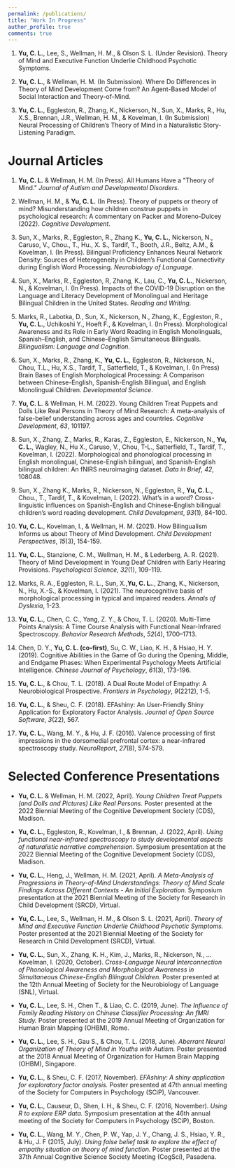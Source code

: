 ```yaml
---
permalink: /publications/
title: "Work In Progress"
author_profile: true
comments: true
---
```

1. **Yu, C. L.**, Lee, S., Wellman, H. M., & Olson S. L. (Under Revision). Theory of Mind and Executive Function Underlie Childhood Psychotic Symptoms.

1. **Yu, C. L.**, & Wellman, H. M. (In Submission). Where Do Differences in Theory of Mind Development Come from? An Agent-Based Model of Social Interaction and Theory-of-Mind.

1. **Yu, C. L.**, Eggleston, R., Zhang, K., Nickerson, N., Sun, X., Marks, R., Hu, X.S., Brennan, J.R., Wellman, H. M., & Kovelman, I. (In Submission) Neural Processing of Children’s Theory of Mind in a Naturalistic Story-Listening Paradigm.
  

Journal Articles
=====

1. **Yu, C. L.** & Wellman, H. M. (In Press). All Humans Have a "Theory of Mind." *Journal of Autism and Developmental Disorders*.

1. Wellman, H. M., & **Yu, C. L.** (In Press). Theory of puppets or theory of mind? Misunderstanding how children construe puppets in psychological research: A commentary on Packer and Moreno-Dulcey (2022). *Cognitive Development*.

1. Sun, X., Marks, R., Eggleston, R., Zhang K., **Yu, C. L.**, Nickerson, N., Caruso, V., Chou., T., Hu., X. S., Tardif, T., Booth, J.R., Beltz, A.M., & Kovelman, I. (In Press). Bilingual Proficiency Enhances Neural Network Density: Sources of Heterogeneity in Children’s Functional Connectivity during English Word Processing. *Neurobiology of Language*.

1. Sun, X., Marks, R., Eggleston, R, Zhang, K., Lau, C., **Yu, C. L.**, Nickerson, N., & Kovelman, I. (In Press). Impacts of the COVID-19 Disruption on the Language and Literacy Development of Monolingual and Heritage Bilingual Children in the United States. *Reading and Writing*.

1. Marks, R., Labotka, D., Sun, X., Nickerson, N., Zhang, K., Eggleston, R., **Yu, C. L.**, Uchikoshi Y., Hoeft F., & Kovelman, I. (In Press). Morphological Awareness and its Role in Early Word Reading in English Monolinguals, Spanish–English, and Chinese–English Simultaneous Bilinguals. *Bilingualism: Language and Cognition*.

1. Sun, X., Marks, R., Zhang, K., **Yu, C. L.**, Eggleston, R., Nickerson, N., Chou, T.L., Hu, X.S., Tardif, T., Satterfield, T., & Kovelman, I. (In Press) Brain Bases of English Morphological Processing: A Comparison between Chinese-English, Spanish-English Bilingual, and English Monolingual Children. *Developmental Science*.

1. **Yu, C. L.** & Wellman, H. M. (2022). Young Children Treat Puppets and Dolls Like Real Persons in Theory of Mind Research: A meta-analysis of false-belief understanding across ages and countries. *Cognitive Development*, *63*, 101197.

1. Sun, X., Zhang, Z., Marks, R., Karas, Z., Eggleston, E., Nickerson, N., **Yu, C. L.**, Wagley, N., Hu X., Caruso, V., Chou, T-L., Satterfield, T., Tardif, T., Kovelman, I. (2022). Morphological and phonological processing in English monolingual, Chinese-English bilingual, and Spanish-English bilingual children: An fNIRS neuroimaging dataset. *Data in Brief*, *42*, 108048.

1. Sun, X., Zhang K., Marks, R., Nickerson, N., Eggleston, R., **Yu, C. L.**, Chou., T., Tardif, T., & Kovelman, I. (2022). What’s in a word? Cross-linguistic influences on Spanish-English and Chinese-English bilingual children’s word reading development. *Child Development*, *93*(1), 84-100.

1. **Yu, C. L.**, Kovelman, I., & Wellman, H. M. (2021). How Bilingualism Informs us about Theory of Mind Development. *Child Development Perspectives*, *15*(3), 154-159.

1. **Yu, C. L.**, Stanzione, C. M., Wellman, H. M., & Lederberg, A. R. (2021). Theory of Mind Development in Young Deaf Children with Early Hearing Provisions. *Psychological Science*, *32*(1), 109-119.

1. Marks, R. A., Eggleston, R. L., Sun, X.,**Yu, C. L.**., Zhang, K., Nickerson, N., Hu, X.-S., & Kovelman, I. (2021). The neurocognitive basis of morphological processing in typical and impaired readers. *Annals of Dyslexia*, 1-23.

1. **Yu, C. L.**, Chen, C. C., Yang, Z. Y., & Chou, T. L. (2020). Multi-Time Points Analysis: A Time Course Analysis with Functional Near-Infrared Spectroscopy. *Behavior Research Methods*, *52*(4), 1700–1713.

1. Chen, D. Y., **Yu, C. L. (co-first)**, Su, C. W., Liao, K. H., & Hsiao, H. Y. (2019). Cognitive Abilities in the Game of Go during the Opening, Middle, and Endgame Phases: When Experimental Psychology Meets Artificial Intelligence. *Chinese Journal of Psychology*, *61*(3), 173-196.

1. **Yu, C. L.**, & Chou, T. L. (2018). A Dual Route Model of Empathy: A Neurobiological Prospective. *Frontiers in Psychology*, *9*(2212), 1-5.

1. **Yu, C. L.**, & Sheu, C. F. (2018). EFAshiny: An User-Friendly Shiny Application for Exploratory Factor Analysis. *Journal of Open Source Software*, *3*(22), 567.

1. **Yu, C. L.**, Wang, M. Y., & Hu, J. F. (2016). Valence processing of first impressions in the dorsomedial prefrontal cortex: a near-infrared spectroscopy study. *NeuroReport*, *27*(8), 574-579.

Selected Conference Presentations
=====
- **Yu, C. L.** & Wellman, H. M. (2022, April). *Young Children Treat Puppets (and Dolls and Pictures) Like Real Persons.* Poster presented at the 2022 Biennial Meeting of the Cognitive Development Society (CDS), Madison.

- **Yu, C. L.**, Eggleston, R., Kovelman, I., & Brennan, J. (2022, April). *Using functional near-infrared spectroscopy to study developmental aspects of naturalistic narrative comprehension.* Symposium presentation at the 2022 Biennial Meeting of the Cognitive Development Society (CDS), Madison.

- **Yu, C. L.**, Heng, J., Wellman, H. M. (2021, April). *A Meta-Analysis of Progressions in Theory-of-Mind Understandings: Theory of Mind Scale Findings Across Different Contexts - An Initial Exploration.* Symposium presentation at the 2021 Biennial Meeting of the Society for Research in Child Development (SRCD), Virtual.

- **Yu, C. L.**, Lee, S., Wellman, H. M., & Olson S. L. (2021, April). *Theory of Mind and Executive Function Underlie Childhood Psychotic Symptoms.* Poster presented at the 2021 Biennial Meeting of the Society for Research in Child Development (SRCD), Virtual.

- **Yu, C. L.**, Sun, X., Zhang, K. H., Kim, J., Marks, R., Nickerson, N., … Kovelman, I. (2020, October). *Cross-Language Neural Interconnection of Phonological Awareness and Morphological Awareness in Simultaneous Chinese-English Bilingual Children.* Poster presented at the 12th Annual Meeting of Society for the Neurobiology of Language (SNL), Virtual.

- **Yu, C. L.**, Lee, S. H., Chen T., & Liao, C. C. (2019, June). *The Influence of Family Reading History on Chinese Classifier Processing: An fMRI Study.* Poster presented at the 2019 Annual Meeting of Organization for Human Brain Mapping (OHBM), Rome.

- **Yu, C. L.**, Lee, S. H., Gau S., & Chou, T. L. (2018, June). *Aberrant Neural Organization of Theory of Mind in Youths with Autism.* Poster presented at the 2018 Annual Meeting of Organization for Human Brain Mapping (OHBM), Singapore.

- **Yu, C. L.**, & Sheu, C. F. (2017, November). *EFAshiny: A shiny application for exploratory factor analysis.* Poster presented at 47th annual meeting of the Society for Computers in Psychology (SCiP), Vancouver.

- **Yu, C. L.**, Causeur, D., Shen, I. H., & Sheu, C. F. (2016, November). *Using R to explore ERP data.* Symposium presentation at the 46th annual meeting of the Society for Computers in Psychology (SCiP), Boston.

- **Yu, C. L.**, Wang, M. Y., Chen, P. W., Yap, J. Y., Chang, J. S., Hsiao, Y. R., & Hu, J. F (2015, July). *Using false belief task to explore the effect of empathy situation on theory of mind function.* Poster presented at the 37th Annual Cognitive Science Society Meeting (CogSci), Pasadena.
